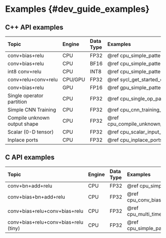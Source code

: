 # Examples {#dev_guide_examples}

## C++ API examples

| Topic                                | Engine   | Data Type | Examples                                              |
| :----                                | :---     | :---      | :----                                                 |
| conv+bias+relu                       | CPU      | FP32      | @ref cpu_simple_pattern_f32_cpp                       |
| conv+bias+relu                       | CPU      | BF16      | @ref cpu_simple_pattern_bf16_cpp                      |
| int8 conv+relu                       | CPU      | INT8      | @ref cpu_simple_pattern_int8_cpp                      |
| conv+relu+conv+relu                  | CPU/GPU  | FP32      | @ref sycl_get_started_cpp                             |
| conv+bias+relu                       | GPU      | FP16      | @ref gpu_simple_pattern_fp16_cpp                      |
| Single operator partition            | CPU      | FP32      | @ref cpu_single_op_partition_f32_cpp                  |
| Simple CNN Training                  | CPU      | FP32      | @ref cpu_cnn_training_f32_cpp                         |
| Compile unknown output shape         | CPU      | FP32      | @ref cpu_compile_unknown_output_shape_cpp             |
| Scalar (0-D tensor)                  | CPU      | FP32      | @ref cpu_scalar_input_cpp                             |
| Inplace ports                        | CPU      | FP32      | @ref cpu_inplace_ports_cpp                            |

## C API examples

| Topic                                | Engine   | Data Type | Examples                          |
| :----                                | :---     | :---      | :----                             |
| conv+bn+add+relu                     | CPU      | FP32      | @ref cpu_simple_pattern_c         |
| conv+bias+bn+add+relu                | CPU      | FP32      | @ref cpu_conv_bias_bn_add_relu_c  |
| conv+bias+relu+conv+bias+relu        | CPU      | FP32      | @ref cpu_multi_times_inference_c  |
| conv+bias+relu+conv+bias+relu (tiny) | CPU      | FP32      | @ref cpu_simple_pattern_tiny_c    |
